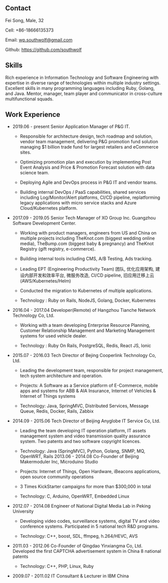## Contact

Fei Song, Male, 32


Cell: +86-18666135373

Email: wp.southwolf@gmail.com 

Github: https://github.com/southwolf

## Skills

Rich experience in Information Technology and Software Engineering with expertise in diverse range of technologies within multiple industry settings. 
Excellent skills in many programming languages including Ruby, Golang, and Java.
Mentor, manager, team player and communicator in cross-culture multifunctional squads.

## Work Experience

* 2019.06 - present Senior Application Manager of P&G IT.

    * Responsible for architecture design, tech roadmap and solution, vendor team management, delivering P&G promotion fund solution managing $1 billion trade fund for largest retailers and eCommerce sites.

    * Optimizing promotion plan and execution by implementing Post Event Analysis and Price & Promotion Forecast solution with data science team.

    * Deploying Agile and DevOps process in P&G IT and vendor teams.

    * Building internal DevOps / PaaS capabilities, shared services including Log/Monitor/Alert platforms, CI/CD pipeline, replatforming legacy applications with micro service stacks and Azure Cloud/Kubernetes platform.
    

* 2017.09 - 2019.05 Senior Tech Manager of XO Group Inc. Guangzhou Software Development Center.

    * Working with product managers, engineers from US and China on multiple projects including TheKnot.com (biggest wedding online media), TheBump.com (biggest baby & pregnancy) and TheKnot Registry (gift registry, e-commerce).

    * Building internal tools including CMS, A/B Testing, Ads tracking.

    * Leading EPT (Engineering Productivity Team) 团队, 优化应用架构, 建设内部开发和效率平台, 微服务改造, CI/CD pipeline, 旧应用迁移上云 (AWS/Kubernetes/Helm)

    * Conducted the migration to Kubernetes of multiple applications.

    * Technology : Ruby on Rails, NodeJS, Golang, Docker, Kubernetes
    

* 2016.04 - 2017.04 Developer(Remote) of Hangzhou Tianche Network Technology Co, Ltd.

  * Working with a team developing Enterprise Resource Planning, Customer Relationship Management and Marketing Management systems for used vehicle dealer.

  * Technology : Ruby On Rails, PostgreSQL, Redis, React JS, Ionic


* 2015.07 - 2016.03 Tech Director of Bejing Cooperlink Technology Co, Ltd.

  * Leading the development team, responsible for project management, tech system architecture and operation.

  * Projects: A Software as a Service platform of E-Commerce, mobile apps and systems for ABB & AIA Insurance, Internet of Vehicles & Internet of Things systems

  * Technology: Java, SpringMVC, Distributed Services, Message Queue, Redis, Docker, Rails, Zabbix


* 2014.09 - 2015.06 Tech Director of Beijing Anyglobe IT Service Co, Ltd.

  * Leading the team developing IT operation platform, IT assets management system and video transmission quality assurance system.
            Two patents and two software copyright licences.
 
  * Technology: Java (SpringMVC), Python, Golang, SNMP, MQ, OpenWRT, Rails 2013.06 - 2014.08 Co-Founder of Beijing Makermoduler Inc, Microduino Studio
  
  * Projects: Internet of Things, Open Hardware, iBeacons applications, open source community operations
  
  * 3 Times KickStarter campaigns for more than $300,000 in total
  
  * Technology: C, Arduino, OpenWRT, Embedded Linux


* 2012.07 - 2014.08 Engineer of National Digital Media Lab in Peking University

  * Developing video codes, surveillance systems, digital TV and video conference systems. Participated in 5 national tech R&D programs.

  * Technology: C++, boost, SDL, ffmpeg, h.264/HEVC, AVS


* 2011.03 - 2012.06 Co-Founder of Qingdao Yinxiangma Co, Ltd. Developed the first CAPTCHA advertisement system in China 8 national patents

  * Technology: C++, PHP, Linux, Ruby


*  2009.07 - 2011.02 IT Consultant & Lecturer in IBM China
              
